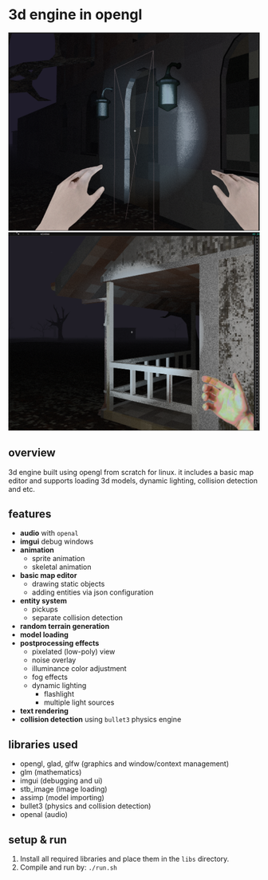 # 3d engine in opengl

![Screenshot 1](./media/screenshot.png) 
![Screenshot 2](./media/screenshot2.png)

## overview

3d engine built using opengl from scratch for linux. it includes a basic map editor and supports loading 3d models, dynamic lighting, collision detection and etc.

## features

- **audio** with `openal`
- **imgui** debug windows
- **animation**
    - sprite animation
    - skeletal animation
- **basic map editor**
  - drawing static objects
  - adding entities via json configuration
- **entity system**
  - pickups
  - separate collision detection
- **random terrain generation**
- **model loading**
- **postprocessing effects**
  - pixelated (low-poly) view
  - noise overlay
  - illuminance color adjustment
  - fog effects
  - dynamic lighting
    - flashlight
    - multiple light sources
- **text rendering**
- **collision detection** using `bullet3` physics engine

## libraries used

- opengl, glad, glfw (graphics and window/context management)
- glm (mathematics)
- imgui (debugging and ui)
- stb_image (image loading)
- assimp (model importing)
- bullet3 (physics and collision detection)
- openal (audio)

## setup & run

1. Install all required libraries and place them in the `libs` directory.
2. Compile and run by: `./run.sh`

